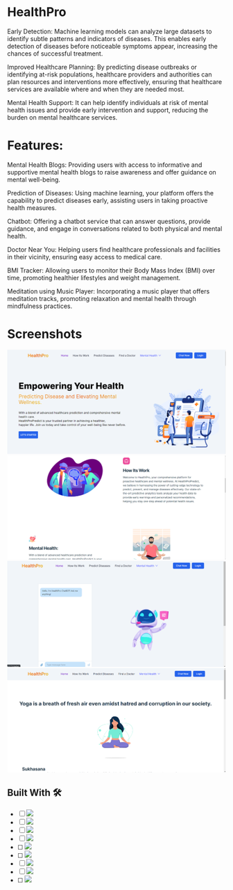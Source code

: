 # HealthPro
Early Detection: Machine learning models can analyze large datasets to identify subtle patterns and indicators of diseases. This enables early detection of diseases before noticeable symptoms appear, increasing the chances of successful treatment.

Improved Healthcare Planning: By predicting disease outbreaks or identifying at-risk populations, healthcare providers and authorities can plan resources and interventions more effectively, ensuring that healthcare services are available where and when they are needed most.

Mental Health Support: It can help identify individuals at risk of mental health issues and provide early intervention and support, reducing the burden on mental healthcare services.
# Features:
Mental Health Blogs: Providing users with access to informative and supportive mental health blogs to raise awareness and offer guidance on mental well-being.

Prediction of Diseases: Using machine learning, your platform offers the capability to predict diseases early, assisting users in taking proactive health measures.

Chatbot: Offering a chatbot service that can answer questions, provide guidance, and engage in conversations related to both physical and mental health.

Doctor Near You: Helping users find healthcare professionals and facilities in their vicinity, ensuring easy access to medical care.

BMI Tracker: Allowing users to monitor their Body Mass Index (BMI) over time, promoting healthier lifestyles and weight management.

Meditation using Music Player: Incorporating a music player that offers meditation tracks, promoting relaxation and mental health through mindfulness practices.

# Screenshots
![ss2](./Screenshots/ss2.png)
![ss](./Screenshots/ss.png)
![ss3](./Screenshots/ss3.png)
![ss4](./Screenshots/ss4.png)

## Built With :hammer_and_wrench:
- [ ] <img src="https://img.shields.io/badge/React-20232A?style=for-the-badge&logo=react&logoColor=61DAFB"> <!--React-->
- [ ] <img src="https://img.shields.io/badge/React_Router-CA4245?style=for-the-badge&logo=react-router&logoColor=white"> <!--React-Router-Dom-->
- [ ]  <img src="https://img.shields.io/badge/JavaScript-323330?style=for-the-badge&logo=javascript&logoColor=F7DF1E"> <!--JavaScript-->  
- [ ] <img src="https://img.shields.io/badge/npm-CB3837?style=for-the-badge&logo=npm&logoColor=white"><!--Npm-->
- [ ] <img src="https://img.shields.io/badge/TailwindCSS-1572B6?style=for-the-badge&logo=tailwindcss&logoColor=white">
- [ ]  <img src="https://img.shields.io/badge/Nodejs-black?style=for-the-badge&logo=node.js&logoColor=white"/>
- [ ]  <img src="https://static.lottiefiles.com/images/v3/lottiefiles-logo.svg" height="25" ><!--Lottie Animation-->
- [ ]  <img src="https://allvectorlogo.com/img/2017/07/openai-logo.png" height="40" ><!--OpenAi-->
- [ ]  <img src="https://img.shields.io/badge/MongoDB-green?style=for-the-badge&logo=mongodb&logoColor=white"/>
